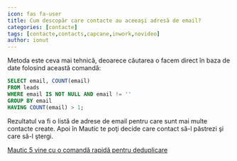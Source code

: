 ```yaml
---
icon: fas fa-user
title: Cum descopăr care contacte au aceeaşi adresă de email?
categories: [contacte]
tags: [contacte,contacts,capcane,inwork,novideo]
author: ionut
---
```


Metoda este ceva mai tehnică, deoarece căutarea o facem direct în baza de date folosind această comandă:

```sql
SELECT email, COUNT(email) 
FROM leads 
WHERE email IS NOT NULL AND email != '' 
GROUP BY email 
HAVING COUNT(email) > 1;
```

Rezultatul va fi o listă de adrese de email pentru care sunt mai multe contacte create. Apoi în Mautic te poţi decide care contact să-l păstrezi şi care să-l ştergi.

[Mautic 5 vine cu o comandă rapidă pentru deduplicare](https://forum.mautic.org/t/how-did-happened-duplicate-contact/24575/30)
